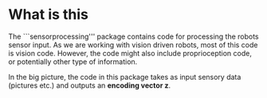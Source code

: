 # What is this

The ```sensorprocessing''' package contains code for processing the robots sensor input. As we are working with vision driven robots, most of this code is vision code. However, the code might also include proprioception code, or potentially other type of information.

In the big picture, the code in this package takes as input sensory data (pictures etc.) and outputs an __encoding vector z__.




